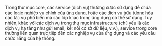 Trong thư mục core, các service (dịch vụ) thường được sử dụng để chứa các logic nghiệp vụ chính của ứng dụng, hoặc các
dịch vụ trừu tượng hóa các tác vụ phổ biến mà các lớp khác trong ứng dụng có thể sử dụng. Tuy nhiên, khác với các dịch
vụ trong thư mục infrastructure (chủ yếu là các dịch vụ hạ tầng như gửi email, kết nối cơ sở dữ liệu, v.v.), service
trong core thường liên quan trực tiếp đến các nghiệp vụ của ứng dụng và các yêu cầu chức năng của hệ thống.

